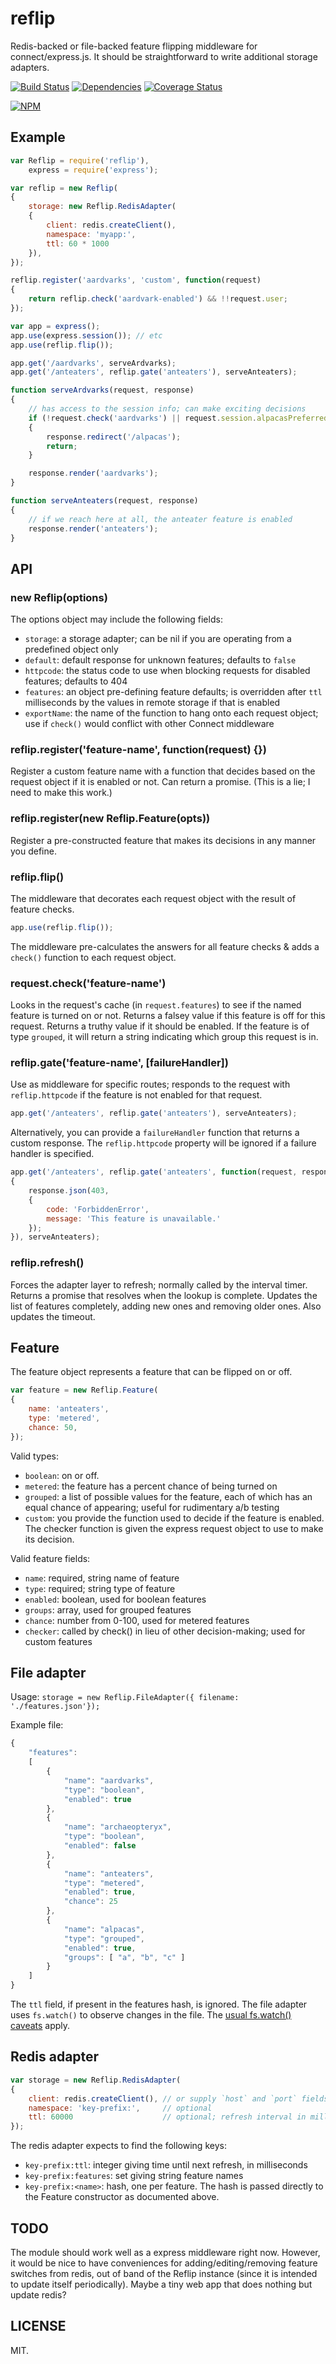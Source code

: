 # reflip

Redis-backed or file-backed feature flipping middleware for connect/express.js. It should be straightforward to write additional storage adapters.

[![Build Status](https://secure.travis-ci.org/ceejbot/reflip.png)](http://travis-ci.org/ceejbot/reflip) [![Dependencies](https://david-dm.org/ceejbot/reflip.png)](https://david-dm.org/ceejbot/reflip) [![Coverage Status](https://coveralls.io/repos/ceejbot/reflip/badge.png)](https://coveralls.io/r/ceejbot/reflip)

[![NPM](https://nodei.co/npm/reflip.png)](https://nodei.co/npm/reflip/)

## Example

```javascript
var Reflip = require('reflip'),
    express = require('express');

var reflip = new Reflip(
{
    storage: new Reflip.RedisAdapter(
    {
        client: redis.createClient(),
        namespace: 'myapp:',
        ttl: 60 * 1000
    }),
});

reflip.register('aardvarks', 'custom', function(request)
{
    return reflip.check('aardvark-enabled') && !!request.user;
});

var app = express();
app.use(express.session()); // etc
app.use(reflip.flip());

app.get('/aardvarks', serveArdvarks);
app.get('/anteaters', reflip.gate('anteaters'), serveAnteaters);

function serveArdvarks(request, response)
{
    // has access to the session info; can make exciting decisions
    if (!request.check('aardvarks') || request.session.alpacasPreferred)
    {
        response.redirect('/alpacas');
        return;
    }

    response.render('aardvarks');
}

function serveAnteaters(request, response)
{
    // if we reach here at all, the anteater feature is enabled
    response.render('anteaters');
}
```

## API

### new Reflip(options)

The options object may include the following fields:

- `storage`: a storage adapter; can be nil if you are operating from a predefined object only
- `default`: default response for unknown features; defaults to `false`
- `httpcode`: the status code to use when blocking requests for disabled features; defaults to 404
- `features`: an object pre-defining feature defaults; is overridden after `ttl` milliseconds by the values in remote storage if that is enabled
- `exportName`: the name of the function to hang onto each request object; use if `check()` would conflict with other Connect middleware


### reflip.register('feature-name', function(request) {})

Register a custom feature name with a function that decides based on the request object if it is enabled or not. Can return a promise. (This is a lie; I need to make this work.)

### reflip.register(new Reflip.Feature(opts))

Register a pre-constructed feature that makes its decisions in any manner you define.

### reflip.flip()

The middleware that decorates each request object with the result of feature checks.

```javascript
app.use(reflip.flip());
```

The middleware pre-calculates the answers for all feature checks & adds a `check()` function to each request object.

### request.check('feature-name')

Looks in the request's cache (in `request.features`) to see if the named feature is turned on or not. Returns a falsey value if this feature is off for this request. Returns a truthy value if it should be enabled. If the feature is of type `grouped`, it will return a string indicating which group this request is in.

### reflip.gate('feature-name', [failureHandler])

Use as middleware for specific routes; responds to the request with `reflip.httpcode` if the feature is not enabled for that request.

```javascript
app.get('/anteaters', reflip.gate('anteaters'), serveAnteaters);
```

Alternatively, you can provide a `failureHandler` function that returns a custom response. The `reflip.httpcode` property will be ignored if a failure handler is specified.

```javascript
app.get('/anteaters', reflip.gate('anteaters', function(request, response)
{
    response.json(403,
    {
        code: 'ForbiddenError',
        message: 'This feature is unavailable.'
    });
}), serveAnteaters);
```

### reflip.refresh()

Forces the adapter layer to refresh; normally called by the interval timer. Returns a promise that resolves when the lookup is complete. Updates the list of features completely, adding new ones and removing older ones. Also updates the timeout.

## Feature

The feature object represents a feature that can be flipped on or off.

```javascript
var feature = new Reflip.Feature(
{
    name: 'anteaters',
    type: 'metered',
    chance: 50,
});
```

Valid types:

* `boolean`: on or off.
* `metered`: the feature has a percent chance of being turned on
* `grouped`: a list of possible values for the feature, each of which has an equal chance of appearing; useful for rudimentary a/b testing
* `custom`: you provide the function used to decide if the feature is enabled. The checker function is given the express request object to use to make its decision.

Valid feature fields:

* `name`: required, string name of feature
* `type`: required; string type of feature
* `enabled`: boolean, used for boolean features
* `groups`: array, used for grouped features
* `chance`: number from 0-100, used for metered features
* `checker`: called by check() in lieu of other decision-making; used for custom features

## File adapter

Usage: `storage = new Reflip.FileAdapter({ filename: './features.json'});`

Example file:

```javascript
{
    "features":
    [
        {
            "name": "aardvarks",
            "type": "boolean",
            "enabled": true
        },
        {
            "name": "archaeopteryx",
            "type": "boolean",
            "enabled": false
        },
        {
            "name": "anteaters",
            "type": "metered",
            "enabled": true,
            "chance": 25
        },
        {
            "name": "alpacas",
            "type": "grouped",
            "enabled": true,
            "groups": [ "a", "b", "c" ]
        }
    ]
}
```

The `ttl` field, if present in the features hash, is ignored. The file adapter uses `fs.watch()` to observe changes in the file. The [usual fs.watch() caveats](http://nodejs.org/api/fs.html#fs_fs_watch_filename_options_listener) apply.

## Redis adapter

```javascript
var storage = new Reflip.RedisAdapter(
{
    client: redis.createClient(), // or supply `host` and `port` fields
    namespace: 'key-prefix:',     // optional
    ttl: 60000                    // optional; refresh interval in milliseconds; defaults to 5 minutes
});
```

The redis adapter expects to find the following keys:

* `key-prefix:ttl`: integer giving time until next refresh, in milliseconds
* `key-prefix:features`: set giving string feature names
* `key-prefix:<name>`: hash, one per feature. The hash is passed directly to the Feature constructor as documented above.

## TODO

The module should work well as a express middleware right now. However, it would be nice to have conveniences for adding/editing/removing feature switches from redis, out of band of the Reflip instance (since it is intended to update itself periodically). Maybe a tiny web app that does nothing but update redis?

## LICENSE

MIT.
